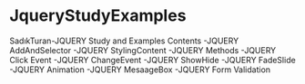 # JqueryStudyExamples
SadıkTuran-JQUERY Study and Examples
 Contents
-JQUERY AddAndSelector
-JQUERY StylingContent
-JQUERY Methods
-JQUERY Click Event
-JQUERY ChangeEvent
-JQUERY ShowHide
-JQUERY  FadeSlide
-JQUERY  Animation
-JQUERY MesaageBox
-JQUERY  Form Validation
